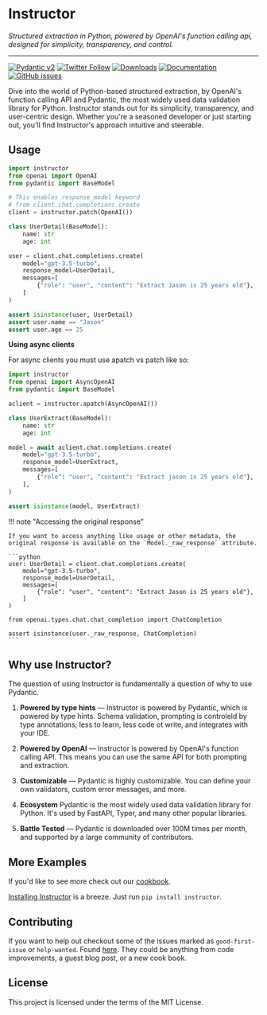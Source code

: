 # Instructor

_Structured extraction in Python, powered by OpenAI's function calling api, designed for simplicity, transparency, and control._

---

[![Pydantic v2](https://img.shields.io/endpoint?url=https://raw.githubusercontent.com/pydantic/pydantic/main/docs/badge/v2.json)](https://pydantic.dev)
[![Twitter Follow](https://img.shields.io/twitter/follow/jxnlco?style=social)](https://twitter.com/jxnlco)
[![Downloads](https://img.shields.io/pypi/dm/instructor.svg)](https://pypi.python.org/pypi/instructor)
[![Documentation](https://img.shields.io/badge/docs-available-brightgreen)](https://jxnl.github.io/instructor)
[![GitHub issues](https://img.shields.io/github/issues/jxnl/instructor.svg)](https://github.com/jxnl/instructor/issues)

Dive into the world of Python-based structured extraction, by OpenAI's function calling API and Pydantic, the most widely used data validation library for Python. Instructor stands out for its simplicity, transparency, and user-centric design. Whether you're a seasoned developer or just starting out, you'll find Instructor's approach intuitive and steerable.

## Usage

```py hl_lines="5 13"
import instructor
from openai import OpenAI
from pydantic import BaseModel

# This enables response_model keyword
# from client.chat.completions.create
client = instructor.patch(OpenAI())

class UserDetail(BaseModel):
    name: str
    age: int

user = client.chat.completions.create(
    model="gpt-3.5-turbo",
    response_model=UserDetail,
    messages=[
        {"role": "user", "content": "Extract Jason is 25 years old"},
    ]
)

assert isinstance(user, UserDetail)
assert user.name == "Jason"
assert user.age == 25
```

**Using async clients**

For async clients you must use apatch vs patch like so:

```py
import instructor
from openai import AsyncOpenAI
from pydantic import BaseModel

aclient = instructor.apatch(AsyncOpenAI())

class UserExtract(BaseModel):
    name: str
    age: int

model = await aclient.chat.completions.create(
    model="gpt-3.5-turbo",
    response_model=UserExtract,
    messages=[
        {"role": "user", "content": "Extract jason is 25 years old"},
    ],
)

assert isinstance(model, UserExtract)
```

!!! note "Accessing the original response"

    If you want to access anything like usage or other metadata, the original response is available on the `Model._raw_response` attribute.

    ```python
    user: UserDetail = client.chat.completions.create(
        model="gpt-3.5-turbo",
        response_model=UserDetail,
        messages=[
            {"role": "user", "content": "Extract Jason is 25 years old"},
        ]
    )

    from openai.types.chat.chat_completion import ChatCompletion

    assert isinstance(user._raw_response, ChatCompletion)
    ```

## Why use Instructor?

The question of using Instructor is fundamentally a question of why to use Pydantic.

1. **Powered by type hints** — Instructor is powered by Pydantic, which is powered by type hints. Schema validation, prompting is controleld by type annotations; less to learn, less code ot write, and integrates with your IDE.

2. **Powered by OpenAI** — Instructor is powered by OpenAI's function calling API. This means you can use the same API for both prompting and extraction.

3. **Customizable** — Pydantic is highly customizable. You can define your own validators, custom error messages, and more.

4. **Ecosystem** Pydantic is the most widely used data validation library for Python. It's used by FastAPI, Typer, and many other popular libraries.

5. **Battle Tested** — Pydantic is downloaded over 100M times per month, and supported by a large community of contributors.

## More Examples

If you'd like to see more check out our [cookbook](examples/index.md).

[Installing Instructor](installation.md) is a breeze. Just run `pip install instructor`.

## Contributing

If you want to help out checkout some of the issues marked as `good-first-issue` or `help-wanted`. Found [here](https://github.com/jxnl/instructor/labels/good%20first%20issue). They could be anything from code improvements, a guest blog post, or a new cook book.

## License

This project is licensed under the terms of the MIT License.
